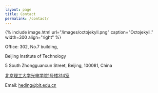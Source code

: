 ```yaml
---
layout: page
title: Contact
permalink: /contact/
---
```


{% include image.html url="/images/octojekyll.png" caption="Octojekyll." width=300 align="right" %}

Office: 302, No.7 building,

Beijing Institute of Technology

5 South Zhongguancun Street, Beijing, 100081, China

 

[北京理工大学光电学院1号楼314室](https://map.baidu.com/poi/%E5%8C%97%E4%BA%AC%E7%90%86%E5%B7%A5%E5%A4%A7%E5%AD%A6(%E4%B8%AD%E5%85%B3%E6%9D%91%E6%A0%A1%E5%8C%BA)%E5%8C%97%E5%8C%BA-%E9%A2%9C%E8%89%B2%E7%A7%91%E5%AD%A6%E4%B8%8E%E5%B7%A5%E7%A8%8B%E5%AE%9E%E9%AA%8C%E5%AE%A4/@12948431.88499999,4833932.689999998,19z?uid=9f7e8b59e4215d5f6849f338&ugc_type=3&ugc_ver=1&device_ratio=2&compat=1&pcevaname=pc4.1&querytype=detailConInfo&da_src=shareurl)

 

Email: heding@bit.edu.cn


